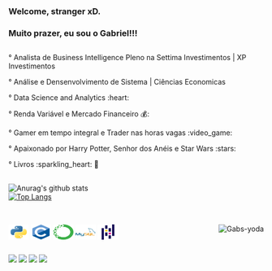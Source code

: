 ### Welcome, stranger xD.
### Muito prazer, eu sou o Gabriel!!!

##
<p>° Analista de Business Intelligence Pleno na Settima Investimentos | XP Investimentos </p>
<p>° Análise e Densenvolvimento de Sistema | Ciências Economicas</p>
<p>° Data Science and Analytics :heart: </p>
<p>° Renda Variável e Mercado Financeiro 💰: </p>
<p>° Gamer em tempo integral e Trader nas horas vagas :video_game:</p>
<p>° Apaixonado por Harry Potter, Senhor dos Anéis e Star Wars :stars:</p>
<p>° Livros :sparkling_heart: 📖 </p>

##

![Anurag's github stats](https://github-readme-stats.vercel.app/api?username=GabrielFrat&theme=dracula)  
[![Top Langs](https://github-readme-stats.vercel.app/api/top-langs/?username=GabrielFrat&theme=dracula)](https://github.com/GabrielFrat/github-readme-stats)

##
  <div style="display: inline_block"><br>
  <img align="center" alt="Gabs-Python" height="30" width="40" src="https://raw.githubusercontent.com/devicons/devicon/master/icons/python/python-original.svg">
  <img align="center" alt="Gabs-Csharp" height="30" width="40" src="https://raw.githubusercontent.com/devicons/devicon/master/icons/c/c-original.svg">
  <img align="center" alt="Gabs-Anaconda" height="30" width="40" src="https://github.com/devicons/devicon/blob/master/icons/anaconda/anaconda-original.svg">
  <img align="center" alt="Gabs-Anaconda" height="30" width="40" src="https://github.com/devicons/devicon/blob/master/icons/mysql/mysql-original-wordmark.svg">
  <img align="center" alt="Gabs-Anaconda" height="30" width="40" src="https://github.com/devicons/devicon/blob/master/icons/pandas/pandas-original.svg">
    <img align="right" alt="Gabs-yoda" src="https://media.giphy.com/media/V05j7ZikncGM5CHm6L/giphy.gif" heigth="90" width="90">
</div>
  
 ##
  
  <div> 
  <a href="https://www.instagram.com/gfratts/" target="_blank"><img src="https://img.shields.io/badge/-Instagram-%23E4405F?style=for-the-badge&logo=instagram&logoColor=white" target="_blank"></a>
     <a href="https://twitter.com/GabsFratucci" target="_blank"><img src="https://img.shields.io/badge/Twitter-1DA1F2?style=for-the-badge&logo=twitter&logoColor=white" target="_blank"></a>
  <a href = "mailto:gabrielfrat@hotmail.com"><img src="https://img.shields.io/badge/Microsoft_Outlook-0078D4?style=for-the-badge&logo=microsoft-outlook&logoColor=white" target="_blank"></a>
  <a href="https://www.linkedin.com/in/gabriel-fratucci-dos-reis-7838611b6/" target="_blank"><img src="https://img.shields.io/badge/-LinkedIn-%230077B5?style=for-the-badge&logo=linkedin&logoColor=white" target="_blank"></a> 
</div>
  
